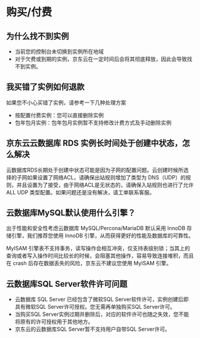 # 购买/付费

## 为什么找不到实例

- 当前您的控制台未切换到实例所在地域
- 对于欠费或到期的实例，京东云在一定时间后会将其彻底释放，因此会导致找不到实例。

## 我买错了实例如何退款

如果您不小心买错了实例，请参考一下几种处理方案

- 按配置付费实例：您可以直接删除实例
- 包年包月实例：包年包月实例暂不支持修改计费方式及手动删除实例


##  京东云云数据库 RDS 实例长时间处于创建中状态，怎么解决

云数据库RDS长期处于创建中状态可能是因为子网的配置问题。云创建时候所选择的子网如果设置了网络ACL，请确保出站规则增加了类型为 DNS（UDP）的规则，并且设置为了接受，由于网络ACL是无状态的，请确保入站规则也进行了允许 ALL UDP 类型配置。如果问题还是没有解决，请工单联系客服。


## 云数据库MySQL默认使用什么引擎？

出于性能和安全性考虑云数据库 MySQL/Percona/MariaDB 默认采用 InnoDB 存储引擎，我们推荐您使用 InnoDB 引擎，从而获得更好的性能及数据库的可靠性。

MyISAM 引擎表不支持事务，读写操作会相互冲突，仅支持表级别锁；当其上的查询或者写入操作时间比较长的时候，会阻塞其他操作，容易导致连接堆积，而且在 crash 后存在数据丢失的风险，京东云不建议您使用 MyISAM 引擎。

## 云数据库SQL Server软件许可问题

- 云数据库 SQL Server 已经包含了微软SQL Server软件许可，实例创建后即具有微软SQL Server许可授权。您无需再单独购买SQL Server许可。
- 当购买SQL Server实例过期并删除后，对应的软件许可也随之失效，您不能将原有的许可授权用于其他地方。
- 京东云的云数据库SQL Server暂不支持用户自带SQL Server许可。

